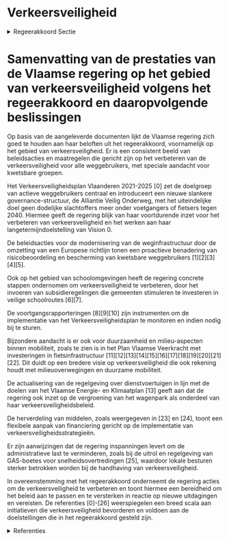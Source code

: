 # Verkeersveiligheid

<details>
        <summary>Regeerakkoord Sectie </summary>
        <p>1.7 Verkeersveiligheid De afgelopen regeerperiode daalde het aantal verkeersdoden in Vlaanderen sterk. We gaan resoluut op de ingeslagen weg door en houden vast aan Vision 0 tegen 2050 als ultieme doel. Intussen blijven we al het mogelijke doen in functie van een jaarlijkse daling van het aantal verkeersdoden om zo dicht mogelijk te eindigen bij de kortere termijndoelstelling van maximaal 200 verkeersdoden in 2020. We werken daarvoor verder met een Vlaams Verkeersveiligheidsplan op basis van de zgn. 5 E’s (Evaluation, Education, Enforcement, Engineering, Engagement). Inzetten op handhaving blijft dus noodzakelijk. Steden en gemeenten krijgen de mogelijkheid om GAS-boetes voor beperkte snelheidsovertredingen in zone 30 en zone 50 uit te vaardigen en te handhaven met eigen infrastructuur. Zo plukken gemeenten de vruchten van investeringen in verkeersveiligheid zonder dat zware overtreders strafrechtelijke vervolging kunnen ontglippen. Op gewestwegen zet Vlaanderen de installatie van trajectcontroles voort. We werken de gevaarlijke punten in Vlaanderen stelselmatig weg. Daarvoor werken we ten eerste met een dynamische prioriteitenlijst die daaren-boven ook extra rekening houdt met de meest kwetsbare weggebruikers. Met gegevens uit rijveiligheidssystemen en remsystemen in gecon-necteerde wagens krijgen we daarnaast zicht op zogenaamde ‘grijze punten’: locaties waar (nog) niet veel slachtoffers vallen, maar waar de situatie wel structureel onveilig is. Die pakken we preven-tief in plaats van reactief aan. Verkeersveiligheid aan schoolomgevingen is cruciaal. Daarom focust Vlaanderen op het verkeersveilig maken van schoolomgevingen aan drukke gewestwegen. Meteen trachten we ook de lokale besturen aan te moedigen om hetzelfde te doen voor wat betreft schoolomgevingen gelegen aan lokale wegen. Met GPS-operatoren en andere partners werken we een protocol uit waardoor locaties met veel kwetsbare weggebruikers, zoals scholen of sport-clubs, maximaal worden vermeden in de route-suggesties. Tot slot zorgen de lokale besturen voor input inzake onveilige punten en hun aanpak via het GIP. We investeren verder in onderzoek naar verkeers-ongevallen en -veiligheid. We maken ook werk van verkeersveiligheidsaudits op het onderliggende wegennet. We geven de investeringen in verkeers-veiligheid een extra impuls met de inkomsten uit verkeersboetes. We dringen bij de federale overheid aan op een snelle en correcte doorstor-ting van de bedragen waar Vlaanderen conform de zesde staatshervorming recht op heeft. De vernieuwde rijopleiding wordt verder uitgerold en geëvalueerd. We finaliseren ook een kader “level playing field” voor alle rijscholen. </p>
        </details> 

# Samenvatting van de prestaties van de Vlaamse regering op het gebied van verkeersveiligheid volgens het regeerakkoord en daaropvolgende beslissingen

Op basis van de aangeleverde documenten lijkt de Vlaamse regering zich goed te houden aan haar beloften uit het regeerakkoord, voornamelijk op het gebied van verkeersveiligheid. Er is een consistent beeld van beleidsacties en maatregelen die gericht zijn op het verbeteren van de verkeersveiligheid voor alle weggebruikers, met speciale aandacht voor kwetsbare groepen.

Het Verkeersveiligheidsplan Vlaanderen 2021-2025 \[0\] zet de doelgroep van actieve weggebruikers centraal en introduceert een nieuwe slankere governance-structuur, de Alliantie Veilig Onderweg, met het uiteindelijke doel geen dodelijke slachtoffers meer onder voetgangers of fietsers tegen 2040. Hiermee geeft de regering blijk van haar voortdurende inzet voor het verbeteren van verkeersveiligheid en het werken aan haar langetermijndoelstelling van Vision 0.

De beleidsacties voor de modernisering van de weginfrastructuur door de omzetting van een Europese richtlijn tonen een proactieve benadering van risicobeoordeling en bescherming van kwetsbare weggebruikers \[1\]\[2\]\[3\]\[4\]\[5\]. 

Ook op het gebied van schoolomgevingen heeft de regering concrete stappen ondernomen om verkeersveiligheid te verbeteren, door het invoeren van subsidieregelingen die gemeenten stimuleren te investeren in veilige schoolroutes \[6\]\[7\].

De voortgangsrapporteringen \[8\]\[9\]\[10\] zijn instrumenten om de implementatie van het Verkeersveiligheidsplan te monitoren en indien nodig bij te sturen.

Bijzondere aandacht is er ook voor duurzaamheid en milieu-aspecten binnen mobiliteit, zoals te zien is in het Plan Vlaamse Veerkracht met investeringen in fietsinfrastructuur \[11\]\[12\]\[13\]\[14\]\[15\]\[16\]\[17\]\[18\]\[19\]\[20\]\[21\]\[22\]. Dit duidt op een bredere visie op verkeersveiligheid die ook rekening houdt met milieuoverwegingen en duurzame mobiliteit.

De actualisering van de regelgeving over dienstvoertuigen in lijn met de doelen van het Vlaamse Energie- en Klimaatplan \[13\] geeft aan dat de regering ook inzet op de vergroening van het wagenpark als onderdeel van haar verkeersveiligheidsbeleid.

De herverdeling van middelen, zoals weergegeven in \[23\] en \[24\], toont een flexibele aanpak van financiering gericht op de implementatie van verkeersveiligheidsstrategieën.

Er zijn aanwijzingen dat de regering inspanningen levert om de administratieve last te verminderen, zoals bij de uitrol en regelgeving van GAS-boetes voor snelheidsovertredingen \[25\], waardoor lokale besturen sterker betrokken worden bij de handhaving van verkeersveiligheid.

In overeenstemming met het regeerakkoord onderneemt de regering acties om de verkeersveiligheid te verbeteren en toont hiermee een bereidheid om het beleid aan te passen en te versterken in reactie op nieuwe uitdagingen en vereisten. De referenties \[0\]-\[26\] weerspiegelen een breed scala aan initiatieven die verkeersveiligheid bevorderen en voldoen aan de doelstellingen die in het regeerakkoord gesteld zijn.

<details>
        <summary> Referenties</summary>
        **[\[0\]](https://beslissingenvlaamseregering.vlaanderen.be/?search=Verkeersveiligheidsplan%20Vlaanderen%202021-2025&dateOption=select&startDate=2021-07-09T08%3A00%3A00Z&endDate=2021-07-09T08%3A00%3A00Z)** : **(2021-07-09)** Verkeersveiligheidsplan Vlaanderen 2021-2025 

**[\[1\]](https://beslissingenvlaamseregering.vlaanderen.be/?search=Verkeersveiligheid%20van%20weginfrastructuur%3A%20uitbreiding%20toepassingsgebied&dateOption=select&startDate=2021-10-29T09%3A15%3A00Z&endDate=2021-10-29T09%3A15%3A00Z)** : **(2021-10-29)** Verkeersveiligheid van weginfrastructuur: uitbreiding toepassingsgebied 

**[\[2\]](https://beslissingenvlaamseregering.vlaanderen.be/?search=Decreet%20Verkeersveiligheid%20van%20weginfrastructuur%3A%20uitbreiding%20toepassingsgebied&dateOption=select&startDate=2021-12-17T09%3A00%3A00Z&endDate=2021-12-17T09%3A00%3A00Z)** : **(2021-12-17)** Decreet Verkeersveiligheid van weginfrastructuur: uitbreiding toepassingsgebied 

**[\[3\]](https://beslissingenvlaamseregering.vlaanderen.be/?search=Verkeersveiligheid%20weginfrastructuur%3A%20wijzigingsdecreet&dateOption=select&startDate=2021-04-02T08%3A00%3A00Z&endDate=2021-04-02T08%3A00%3A00Z)** : **(2021-04-02)** Verkeersveiligheid weginfrastructuur: wijzigingsdecreet 

**[\[4\]](https://beslissingenvlaamseregering.vlaanderen.be/?search=Verkeersveiligheid%20weginfrastructuur%3A%20wijzigingsdecreet&dateOption=select&startDate=2021-06-25T08%3A00%3A00Z&endDate=2021-06-25T08%3A00%3A00Z)** : **(2021-06-25)** Verkeersveiligheid weginfrastructuur: wijzigingsdecreet 

**[\[5\]](https://beslissingenvlaamseregering.vlaanderen.be/?search=Verkeersveiligheid%20weginfrastructuur%3A%20wijzigingsdecreet&dateOption=select&startDate=2021-10-22T08%3A00%3A00Z&endDate=2021-10-22T08%3A00%3A00Z)** : **(2021-10-22)** Verkeersveiligheid weginfrastructuur: wijzigingsdecreet 

**[\[6\]](https://beslissingenvlaamseregering.vlaanderen.be/?search=Plan%20Vlaamse%20Veerkracht%3A%20regeling%20subsidies%20aan%20gemeenten%20in%20het%20kader%20van%20veilige%20schoolroutes%20op%20gemeentewegen&dateOption=select&startDate=2021-03-19T09%3A00%3A00Z&endDate=2021-03-19T09%3A00%3A00Z)** : **(2021-03-19)** Plan Vlaamse Veerkracht: regeling subsidies aan gemeenten in het kader van veilige schoolroutes op gemeentewegen 

**[\[7\]](https://beslissingenvlaamseregering.vlaanderen.be/?search=Plan%20Vlaamse%20Veerkracht%3A%20Subsidi%C3%ABring%20veilige%20schoolroutes&dateOption=select&startDate=2021-01-29T09%3A00%3A00Z&endDate=2021-01-29T09%3A00%3A00Z)** : **(2021-01-29)** Plan Vlaamse Veerkracht: Subsidiëring veilige schoolroutes 

**[\[8\]](https://beslissingenvlaamseregering.vlaanderen.be/?search=Voortgangsrapportering%20Verkeersveiligheidsplan%20Vlaanderen%202021-2025&dateOption=select&startDate=2022-11-10T07%3A00%3A00Z&endDate=2022-11-10T07%3A00%3A00Z)** : **(2022-11-10)** Voortgangsrapportering Verkeersveiligheidsplan Vlaanderen 2021-2025 

**[\[9\]](https://beslissingenvlaamseregering.vlaanderen.be/?search=Semestri%C3%ABle%20voortgangsrapportering%20Verkeersveiligheidsplan%20Vlaanderen%202021-2025&dateOption=select&startDate=2023-03-17T09%3A00%3A00Z&endDate=2023-03-17T09%3A00%3A00Z)** : **(2023-03-17)** Semestriële voortgangsrapportering Verkeersveiligheidsplan Vlaanderen 2021-2025 

**[\[10\]](https://beslissingenvlaamseregering.vlaanderen.be/?search=Voortgangsrapportering%20september%202023%20en%20Werkprogramma%202024%20bij%20het%20Verkeersveiligheidsplan%20Vlaanderen%202021-2025&dateOption=select&startDate=2023-12-22T09%3A00%3A00Z&endDate=2023-12-22T09%3A00%3A00Z)** : **(2023-12-22)** Voortgangsrapportering september 2023 en Werkprogramma 2024 bij het Verkeersveiligheidsplan Vlaanderen 2021-2025 

**[\[11\]](https://beslissingenvlaamseregering.vlaanderen.be/?search=Plan%20Vlaamse%20Veerkracht%3A%20inzetten%20middelen%20beleidsdomein%20MOW&dateOption=select&startDate=2021-03-05T09%3A00%3A00Z&endDate=2021-03-05T09%3A00%3A00Z)** : **(2021-03-05)** Plan Vlaamse Veerkracht: inzetten middelen beleidsdomein MOW 

**[\[12\]](https://beslissingenvlaamseregering.vlaanderen.be/?search=Plan%20Vlaamse%20Veerkracht%3A%20projectsubsidie%20Vlaamse%20provincies%20voor%20investeringen%20in%20fietssnelwegen&dateOption=select&startDate=2022-07-15T08%3A00%3A00Z&endDate=2022-07-15T08%3A00%3A00Z)** : **(2022-07-15)** Plan Vlaamse Veerkracht: projectsubsidie Vlaamse provincies voor investeringen in fietssnelwegen 

**[\[13\]](https://beslissingenvlaamseregering.vlaanderen.be/?search=Dienstvoertuigen%20en%20actieplan%20mobiliteit%20Vlaamse%20overheid%3A%20actualisering%20en%20versnellen%20vergroening&dateOption=select&startDate=2021-07-16T06%3A00%3A00Z&endDate=2021-07-16T06%3A00%3A00Z)** : **(2021-07-16)** Dienstvoertuigen en actieplan mobiliteit Vlaamse overheid: actualisering en versnellen vergroening 

**[\[14\]](https://beslissingenvlaamseregering.vlaanderen.be/?search=Plan%20Vlaamse%20Veerkracht%3A%20Cybersecurity%20en%20uitrol%20centraal%20systeem%20van%20veiligheidsbouwstenen%20en%20het%20beheer%20van%20veiligheidsevenementen%20en%20%E2%80%93informatie%20%28SIEM%29&dateOption=select&startDate=2021-06-25T08%3A00%3A00Z&endDate=2021-06-25T08%3A00%3A00Z)** : **(2021-06-25)** Plan Vlaamse Veerkracht: Cybersecurity en uitrol centraal systeem van veiligheidsbouwstenen en het beheer van veiligheidsevenementen en –informatie (SIEM) 

**[\[15\]](https://beslissingenvlaamseregering.vlaanderen.be/?search=Plan%20Vlaamse%20Veerkracht%3A%20Data%20Integratiediensten%20voor%20Slimme%20Mobiliteit&dateOption=select&startDate=2021-12-03T09%3A00%3A00Z&endDate=2021-12-03T09%3A00%3A00Z)** : **(2021-12-03)** Plan Vlaamse Veerkracht: Data Integratiediensten voor Slimme Mobiliteit 

**[\[16\]](https://beslissingenvlaamseregering.vlaanderen.be/?search=Plan%20Vlaamse%20Veerkracht%3A%20projectsubsidie%20fietsinfrastructuur%20Vlaamse%20gemeenten&dateOption=select&startDate=2021-02-26T09%3A00%3A00Z&endDate=2021-02-26T09%3A00%3A00Z)** : **(2021-02-26)** Plan Vlaamse Veerkracht: projectsubsidie fietsinfrastructuur Vlaamse gemeenten 

**[\[17\]](https://beslissingenvlaamseregering.vlaanderen.be/?search=Wijziging%20wegcode%20rond%20ladingzekering%20en%20plaatsingsvoorwaarde%20voor%20driekleurige%20verkeerslichten&dateOption=select&startDate=2021-01-15T09%3A00%3A00Z&endDate=2021-01-15T09%3A00%3A00Z)** : **(2021-01-15)** Wijziging wegcode rond ladingzekering en plaatsingsvoorwaarde voor driekleurige verkeerslichten 

**[\[18\]](https://beslissingenvlaamseregering.vlaanderen.be/?search=Plan%20Vlaamse%20Veerkracht%3A%20projectsubsidie%20aan%20Vlaamse%20gemeenten%20voor%20fietsinfrastructuur&dateOption=select&startDate=2022-07-08T08%3A00%3A00Z&endDate=2022-07-08T08%3A00%3A00Z)** : **(2022-07-08)** Plan Vlaamse Veerkracht: projectsubsidie aan Vlaamse gemeenten voor fietsinfrastructuur 

**[\[19\]](https://beslissingenvlaamseregering.vlaanderen.be/?search=Plan%20Vlaamse%20Veerkracht%3A%20dossier%20157&dateOption=select&startDate=2021-05-21T08%3A00%3A00Z&endDate=2021-05-21T08%3A00%3A00Z)** : **(2021-05-21)** Plan Vlaamse Veerkracht: dossier 157 

**[\[20\]](https://beslissingenvlaamseregering.vlaanderen.be/?search=Plan%20Vlaamse%20Veerkracht%3A%20dossiernummer%20160&dateOption=select&startDate=2021-12-10T09%3A00%3A00Z&endDate=2021-12-10T09%3A00%3A00Z)** : **(2021-12-10)** Plan Vlaamse Veerkracht: dossiernummer 160 

**[\[21\]](https://beslissingenvlaamseregering.vlaanderen.be/?search=Plan%20Vlaamse%20Veerkracht%3A%20inhaalbeweging%20vernieuwing%20bedrijventerreinen&dateOption=select&startDate=2021-12-17T09%3A00%3A00Z&endDate=2021-12-17T09%3A00%3A00Z)** : **(2021-12-17)** Plan Vlaamse Veerkracht: inhaalbeweging vernieuwing bedrijventerreinen 

**[\[22\]](https://beslissingenvlaamseregering.vlaanderen.be/?search=Standpuntbepaling%20Wegverkeer%3A%20bevel%20tot%20betalen&dateOption=select&startDate=2021-07-02T08%3A00%3A00Z&endDate=2021-07-02T08%3A00%3A00Z)** : **(2021-07-02)** Standpuntbepaling Wegverkeer: bevel tot betalen 

**[\[23\]](https://beslissingenvlaamseregering.vlaanderen.be/?search=Herverdelingsbesluit%20flankerend%20beleid%20in%20het%20kader%20van%20de%20kilometerheffing&dateOption=select&startDate=2021-07-09T08%3A00%3A00Z&endDate=2021-07-09T08%3A00%3A00Z)** : **(2021-07-09)** Herverdelingsbesluit flankerend beleid in het kader van de kilometerheffing 

**[\[24\]](https://beslissingenvlaamseregering.vlaanderen.be/?search=Herverdeling%20middelen%20luchtkwaliteitsfonds&dateOption=select&startDate=2023-09-29T08%3A00%3A00Z&endDate=2023-09-29T08%3A00%3A00Z)** : **(2023-09-29)** Herverdeling middelen luchtkwaliteitsfonds 

**[\[25\]](https://beslissingenvlaamseregering.vlaanderen.be/?search=GAS-boetes%20voor%20beperkte%20snelheidsovertredingen&dateOption=select&startDate=2023-07-14T08%3A00%3A00Z&endDate=2023-07-14T08%3A00%3A00Z)** : **(2023-07-14)** GAS-boetes voor beperkte snelheidsovertredingen 

**[\[26\]](https://beslissingenvlaamseregering.vlaanderen.be/?search=Startbeslissing%20complex%20project%20%E2%80%98optimalisatie%20van%20de%20verbinding%20Ieper-Veurne%20tussen%20Vleteren%20en%20Noorderring%20%28N38%29%E2%80%99&dateOption=select&startDate=2023-07-14T08%3A00%3A00Z&endDate=2023-07-14T08%3A00%3A00Z)** : **(2023-07-14)** Startbeslissing complex project ‘optimalisatie van de verbinding Ieper-Veurne tussen Vleteren en Noorderring (N38)’ 
        </details> 

